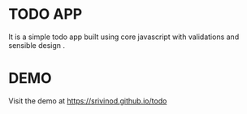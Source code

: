 # TODO APP

It is a simple todo app built using core javascript with validations and sensible design .

 
# DEMO
Visit the demo at https://srivinod.github.io/todo
